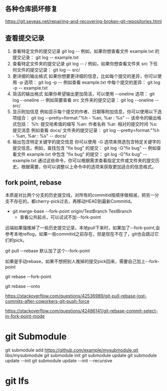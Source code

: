 ## 各种仓库损坏修复
https://git.seveas.net/repairing-and-recovering-broken-git-repositories.html

## 查看提交记录
1. 查看特定文件的提交记录
git log -- <file-path>
例如，如果你想查看文件 example.txt 的提交记录：
git log -- example.txt
1. 查看特定文件夹的提交记录
git log -- <folder-path>/
例如，如果你想查看文件夹 src 下任何文件的提交记录：
git log -- src/
1. 更详细的输出格式
如果你想要更详细的信息，比如每个提交的差异，你可以使用 -p 选项：
git log -p -- <file-or-folder-path>
例如查看 example.txt 中每个提交的差异：
git log -p -- example.txt
1. 简洁的输出格式
如果你希望输出更加简洁，可以使用 --oneline 选项：
git log --oneline -- <file-or-folder-path>
例如简要查看 src 文件夹的提交记录：
git log --oneline -- src/
1. 显示附加信息
例如显示每个提交的作者、日期等附加信息，你可以使用以下选项组合：
git log --pretty=format:"%h - %an, %ar : %s" -- <file-or-folder-path>
该命令的输出格式包括：
%h: 提交哈希值的缩写
%an: 作者名称
%ar: 相对的提交时间
%s: 提交消息
例如查看 docs/ 文件夹的提交记录：
git log --pretty=format:"%h - %an, %ar : %s" -- docs/
1. 输出包含特定关键字的提交信息
你可以使用 -G 选项来筛选包含特定关键字的提交信息。例如，查找包含 "fix bug" 的提交：
git log -G"fix bug" -- <file-or-folder-path>
例如查看文件 example.txt 中包含 "fix bug" 的提交：
git log -G"fix bug" -- example.txt
通过这些命令，你可以根据需求查看指定文件或文件夹的提交历史。根据需要，你可以调整以上命令中的选项来获取更加适合的信息格式。

## fork point, rebase
本质是对比两个分支的历史提交线，对所有的commitid按顺序做相减，把另一分支不存在的，都cherry-pick过去，再移动HEAD到最新Commitid。

- git merge-base --fork-point origin/TestBranch TestBranch
  - 查看公共起点，可以试试不加--fork-point

远端如果强推掉了一些历史提交记录，本地pull下来时，如果加了--fork-point,会参考本地reflog，如果一些commitid之前存在，但是现在不在了，git也会跳过它们的pick。

git pull --rebase 默认加了这个--fork-point

如果是手动rebase，如果不想把别人推掉的提交pick回来，需要自己加上--fork-point

git rebase --fork-point 

git rebase --onto <newbase> <upstream>

https://stackoverflow.com/questions/42536989/git-pull-rebase-lost-commits-after-coworkers-git-push-force

https://stackoverflow.com/questions/42486141/git-rebase-commit-select-in-fork-point-mode

# git Submodule
git submodule add https://github.com/example/mysubmodule.git libs/mysubmodule
git submodule init
git submodule update
git submodule update --init
git submodule update --init --recursive 

# git lfs 

